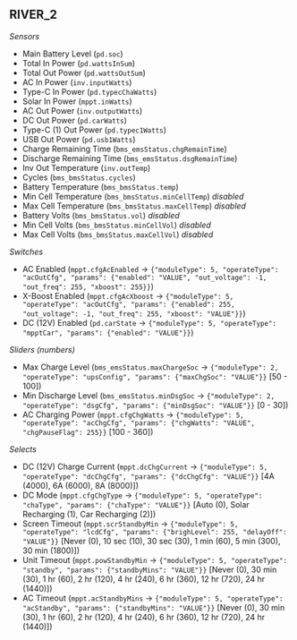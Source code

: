 ## RIVER_2

*Sensors*
- Main Battery Level (`pd.soc`)
- Total In Power (`pd.wattsInSum`)
- Total Out Power (`pd.wattsOutSum`)
- AC In Power (`inv.inputWatts`)
- Type-C In Power (`pd.typecChaWatts`)
- Solar In Power (`mppt.inWatts`)
- AC Out Power (`inv.outputWatts`)
- DC Out Power (`pd.carWatts`)
- Type-C (1) Out Power (`pd.typec1Watts`)
- USB Out Power (`pd.usb1Watts`)
- Charge Remaining Time (`bms_emsStatus.chgRemainTime`)
- Discharge Remaining Time (`bms_emsStatus.dsgRemainTime`)
- Inv Out Temperature (`inv.outTemp`)
- Cycles (`bms_bmsStatus.cycles`)
- Battery Temperature (`bms_bmsStatus.temp`)
- Min Cell Temperature (`bms_bmsStatus.minCellTemp`)   _disabled_
- Max Cell Temperature (`bms_bmsStatus.maxCellTemp`)   _disabled_
- Battery Volts (`bms_bmsStatus.vol`)   _disabled_
- Min Cell Volts (`bms_bmsStatus.minCellVol`)   _disabled_
- Max Cell Volts (`bms_bmsStatus.maxCellVol`)   _disabled_

*Switches*
- AC Enabled (`mppt.cfgAcEnabled` -> `{"moduleType": 5, "operateType": "acOutCfg", "params": {"enabled": "VALUE", "out_voltage": -1, "out_freq": 255, "xboost": 255}}`)
- X-Boost Enabled (`mppt.cfgAcXboost` -> `{"moduleType": 5, "operateType": "acOutCfg", "params": {"enabled": 255, "out_voltage": -1, "out_freq": 255, "xboost": "VALUE"}}`)
- DC (12V) Enabled (`pd.carState` -> `{"moduleType": 5, "operateType": "mpptCar", "params": {"enabled": "VALUE"}}`)

*Sliders (numbers)*
- Max Charge Level (`bms_emsStatus.maxChargeSoc` -> `{"moduleType": 2, "operateType": "upsConfig", "params": {"maxChgSoc": "VALUE"}}` [50 - 100])
- Min Discharge Level (`bms_emsStatus.minDsgSoc` -> `{"moduleType": 2, "operateType": "dsgCfg", "params": {"minDsgSoc": "VALUE"}}` [0 - 30])
- AC Charging Power (`mppt.cfgChgWatts` -> `{"moduleType": 5, "operateType": "acChgCfg", "params": {"chgWatts": "VALUE", "chgPauseFlag": 255}}` [100 - 360])

*Selects*
- DC (12V) Charge Current (`mppt.dcChgCurrent` -> `{"moduleType": 5, "operateType": "dcChgCfg", "params": {"dcChgCfg": "VALUE"}}` [4A (4000), 6A (6000), 8A (8000)])
- DC Mode (`mppt.cfgChgType` -> `{"moduleType": 5, "operateType": "chaType", "params": {"chaType": "VALUE"}}` [Auto (0), Solar Recharging (1), Car Recharging (2)])
- Screen Timeout (`mppt.scrStandbyMin` -> `{"moduleType": 5, "operateType": "lcdCfg", "params": {"brighLevel": 255, "delayOff": "VALUE"}}` [Never (0), 10 sec (10), 30 sec (30), 1 min (60), 5 min (300), 30 min (1800)])
- Unit Timeout (`mppt.powStandbyMin` -> `{"moduleType": 5, "operateType": "standby", "params": {"standbyMins": "VALUE"}}` [Never (0), 30 min (30), 1 hr (60), 2 hr (120), 4 hr (240), 6 hr (360), 12 hr (720), 24 hr (1440)])
- AC Timeout (`mppt.acStandbyMins` -> `{"moduleType": 5, "operateType": "acStandby", "params": {"standbyMins": "VALUE"}}` [Never (0), 30 min (30), 1 hr (60), 2 hr (120), 4 hr (240), 6 hr (360), 12 hr (720), 24 hr (1440)])


